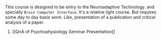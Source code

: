 This course is designed to be entry to the Neuroadaptive Technology. and specially `Brain Computer Interface`. It's a relative light course. But requires some day to day basis work. Like, presentation of a publication and critical analysis of a paper.

1. [[QnA of Psychophysiology Seminar Presentation]]